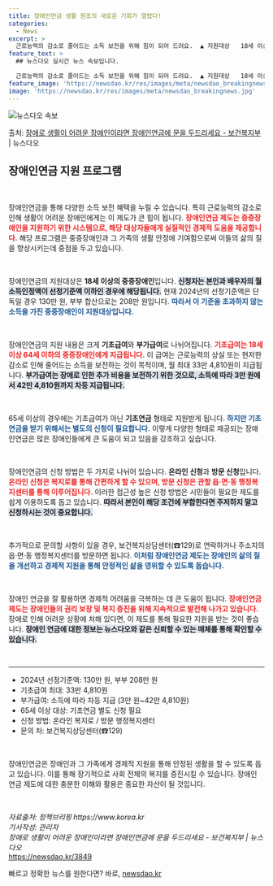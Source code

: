 ```yaml
---
title: 장애인연금 생활 원조의 새로운 기회가 열렸다!
categories:
  - News
excerpt: >
  근로능력의 감소로 줄어드는 소득 보전을 위해 힘이 되어 드려요.  ▲ 지원대상   18세 이상의 「장애인연금…
feature_text: >
  ## 뉴스다오 실시간 뉴스 속보입니다.

  근로능력의 감소로 줄어드는 소득 보전을 위해 힘이 되어 드려요.  ▲ 지원대상   18세 이상의 「장애인연금…
feature_image: 'https://newsdao.kr/res/images/meta/newsdao_breakingnews.jpg'
image: 'https://newsdao.kr/res/images/meta/newsdao_breakingnews.jpg'
---
```


![뉴스다오 속보](https://newsdao.kr/res/images/meta/newsdao_breakingnews.jpg)

<p>출처: <a href="https://newsdao.kr/3849" rel="dofollow">장애로 생활이 어려운 장애인이라면 장애인연금에 문을 두드리세요 - 보건복지부</a> | 뉴스다오</p>

<h2 data-ke-size="size26">장애인연금 지원 프로그램</h2>

<p data-ke-size="size16">&nbsp;</p>

장애인연금을 통해 다양한 소득 보전 혜택을 누릴 수 있습니다. 특히 근로능력의 감소로 인해 생활이 어려운 장애인에게는 이 제도가 큰 힘이 됩니다. <b><span style="color: #ee2323;">장애인연금 제도는 중증장애인을 지원하기 위한 시스템으로, 해당 대상자들에게 실질적인 경제적 도움을 제공합니다.</span></b> 해당 프로그램은 중증장애인과 그 가족의 생활 안정에 기여함으로써 이들의 삶의 질을 향상시키는데 중점을 두고 있습니다.

<p data-ke-size="size16">&nbsp;</p>

장애인연금의 지원대상은 <b>18세 이상의 중증장애인</b>입니다. <b><span style="background-color: #21538527;">신청자는 본인과 배우자의 월 소득인정액이 선정기준액 이하인 경우에 해당됩니다.</span></b> 현재 2024년의 선정기준액은 단독일 경우 130만 원, 부부 합산으로는 208만 원입니다. <b><span style="color: #1a5490;">따라서 이 기준을 초과하지 않는 소득을 가진 중증장애인이 지원대상입니다.</span></b> 

<p data-ke-size="size16">&nbsp;</p>

장애인연금의 지원 내용은 크게 <b>기초급여</b>와 <b>부가급여</b>로 나뉘어집니다. <b><span style="color: #ee2323;">기초급여는 18세 이상 64세 이하의 중증장애인에게 지급됩니다.</span></b> 이 급여는 근로능력의 상실 또는 현저한 감소로 인해 줄어드는 소득을 보전하는 것이 목적이며, 월 최대 33만 4,810원이 지급됩니다. <b><span style="background-color: #21538527;">부가급여는 장애로 인한 추가 비용을 보전하기 위한 것으로, 소득에 따라 3만 원에서 42만 4,810원까지 차등 지급됩니다.</span></b> 

<p data-ke-size="size16">&nbsp;</p>

65세 이상의 경우에는 기초급여가 아닌 <b>기초연금</b> 형태로 지원받게 됩니다. <b><span style="color: #1a5490;">하지만 기초연금을 받기 위해서는 별도의 신청이 필요합니다.</span></b> 이렇게 다양한 형태로 제공되는 장애인연금은 많은 장애인들에게 큰 도움이 되고 있음을 강조하고 싶습니다. 

<p data-ke-size="size16">&nbsp;</p>

장애인연금의 신청 방법은 두 가지로 나뉘어 있습니다. <b>온라인 신청</b>과 <b>방문 신청</b>입니다. <b><span style="color: #ee2323;">온라인 신청은 복지로를 통해 간편하게 할 수 있으며, 방문 신청은 관할 읍·면·동 행정복지센터를 통해 이루어집니다.</span></b> 이러한 접근성 높은 신청 방법은 시민들이 필요한 제도를 쉽게 이용하도록 돕고 있습니다. <b><span style="background-color: #21538527;">따라서 본인이 해당 조건에 부합한다면 주저하지 말고 신청하시는 것이 중요합니다.</span></b>

<p data-ke-size="size16">&nbsp;</p>

추가적으로 문의할 사항이 있을 경우, 보건복지상담센터(☎129)로 연락하거나 주소지의 읍·면·동 행정복지센터를 방문하면 됩니다. <b><span style="color: #1a5490;">이처럼 장애인연금 제도는 장애인의 삶의 질을 개선하고 경제적 지원을 통해 안정적인 삶을 영위할 수 있도록 돕습니다.</span></b> 

<p data-ke-size="size16">&nbsp;</p>

장애인 연금을 잘 활용하면 경제적 어려움을 극복하는 데 큰 도움이 됩니다. <b><span style="color: #ee2323;">장애인연금 제도는 장애인들의 권리 보장 및 복지 증진을 위해 지속적으로 발전해 나가고 있습니다.</span></b> 장애로 인해 어려운 상황에 처해 있다면, 이 제도를 통해 필요한 지원을 받는 것이 좋습니다. <b><span style="background-color: #21538527;">장애인 연금에 대한 정보는 뉴스다오와 같은 신뢰할 수 있는 매체를 통해 확인할 수 있습니다.</span></b> 

<p data-ke-size="size16">&nbsp;</p>

<hr>

<ul>
  <li>2024년 선정기준액: 130만 원, 부부 208만 원</li>
  <li>기초급여 최대: 33만 4,810원</li>
  <li>부가급여: 소득에 따라 차등 지급 (3만 원~42만 4,810원)</li>
  <li>65세 이상 대상: 기초연금 별도 신청 필요</li>
  <li>신청 방법: 온라인 복지로 / 방문 행정복지센터</li>
  <li>문의 처: 보건복지상담센터(☎129)</li>
</ul>

<p data-ke-size="size16">&nbsp;</p>

장애인연금은 장애인과 그 가족에게 경제적 지원을 통해 안정된 생활을 할 수 있도록 돕고 있습니다. 이를 통해 장기적으로 사회 전체의 복지를 증진시킬 수 있습니다. 장애인 연금 제도에 대한 충분한 이해와 활용은 중요한 자산이 될 것입니다.
  
<p data-ke-size="size16">&nbsp;</p>
<em>자료출처: 정책브리핑 https://www.korea.kr</em><br/>
<em>기사작성: 관리자</em><br/>
<em>장애로 생활이 어려운 장애인이라면 장애인연금에 문을 두드리세요 - 보건복지부 | 뉴스다오</em><br/>
<a href="https://newsdao.kr/3849">https://newsdao.kr/3849</a> 

빠르고 정확한 뉴스를 원한다면? 바로, <a href="https://newsdao.kr" rel="dofollow">newsdao.kr</a>


